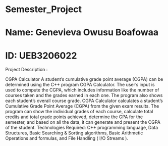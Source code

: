 # Semester_Project

# Name: Genevieva Owusu Boafowaa

# ID: UEB3206022

Project Description :

CGPA Calculator
A student’s cumulative grade point average (CGPA) can be determined using the
C++ program CGPA Calculator. The user’s input is used to compute the CGPA,
which includes information like the number of courses taken and the grades
earned in each one. The program also shows each student’s overall course grade.
CGPA Calculator calculates a student’s Cumulative Grade Point Average (CGPA)
from the given exam results. The program can show the individual grades of each
course, calculate total credits and total grade points achieved, determine the GPA
for the semester, and based on all the data, it can generate and present the CGPA
of the student.
Technologies Required: C++ programming language, Data Structures, Basic
Searching & Sorting algorithms, Basic Arithmetic Operations and formulas, and File
Handling ( I/O Streams ).
